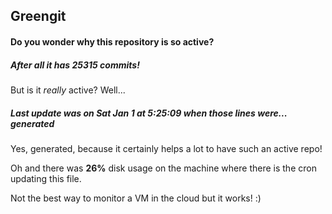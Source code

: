 ## Greengit

#### Do you wonder why this repository is so active?

##### After all it has 25315 commits!

But is it *really* active? Well...

##### Last update was on Sat Jan 1 at 5:25:09 when those lines were... generated

Yes, generated, because it certainly helps a lot to have such an active repo!

Oh and there was **26%** disk usage on the machine
where there is the cron updating this file.

Not the best way to monitor a VM in the cloud but it works! :)
